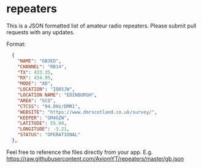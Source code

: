 # repeaters

This is a JSON formatted list of amateur radio repeaters.
Please submit pull requests with any updates.

Format:
```json
  {
    "NAME": "GB3ED",
    "CHANNEL": "RB14",
    "TX": 433.35,
    "RX": 434.95,
    "MODE": "AD",
    "LOCATION": "IO85JW",
    "LOCATION NAME": "EDINBURGH",
    "AREA": "SCO",
    "CTCSS": "94.8Hz/DMR1",
    "WEBSITE": "https://www.dmrscotland.co.uk/survey/",
    "KEEPER": "GM4GZW",
    "LATITUDE": 55.94,
    "LONGITUDE": -3.21,
    "STATUS": "OPERATIONAL"
  },
```

Feel free to reference the files directly from your app. E.g. https://raw.githubusercontent.com/AxiomYT/repeaters/master/gb.json
